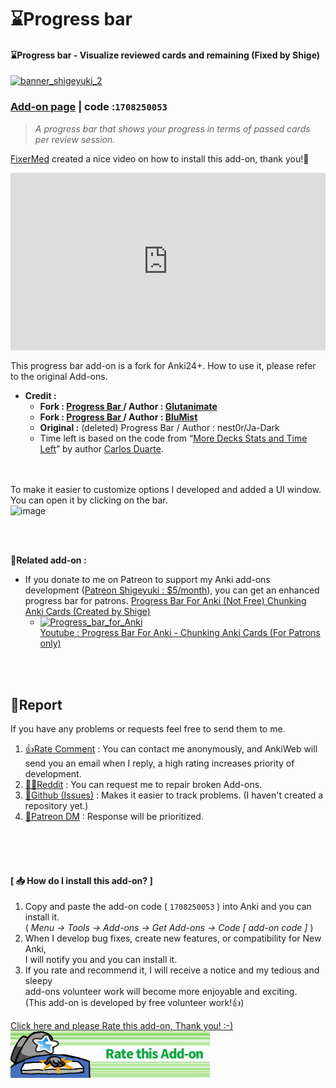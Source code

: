 # ⌛️Progress bar
#### ⌛️Progress bar - Visualize reviewed cards and remaining (Fixed by Shige)


[![banner_shigeyuki_2](https://github.com/shigeyukey/Pokemanki-Gold/assets/124401518/8408c164-e95c-4e40-98c1-393b03e04bcb)](https://www.reddit.com/user/Shige-yuki)   <br>

### [Add-on page](https://ankiweb.net/shared/info/1708250053) | code :`1708250053`

> *A progress bar that shows your progress in terms of passed cards per review session.*

[FixerMed](https://www.youtube.com/@FixerMed) created a nice video on how to install this add-on, thank you!🙏<br>

<iframe src="https://www.youtube.com/embed/sk6vkfgL07E" frameborder="0" allow="accelerometer; autoplay; clipboard-write; encrypted-media; gyroscope; picture-in-picture" allowfullscreen style="aspect-ratio: 16/9; width: 100%;"></iframe>


This progress bar add-on is a fork for Anki24+. How to use it, please refer to the original Add-ons.<br>

* **Credit :**
    * **Fork : [ Progress Bar ](https://ankiweb.net/shared/info/2091361802) / Author : [Glutanimate](https://glutanimate.com/tip-jar/)**
    * **Fork :  [ Progress Bar ](https://ankiweb.net/shared/info/1685464019) / Author : [BluMist](https://github.com/BluMist)**
    * **Original :**  (deleted) Progress Bar / Author : nest0r/Ja-Dark
    * Time left is based on the code from “[More Decks Stats and Time Left](https://ankiweb.net/shared/info/1556734708)” by author [Carlos Duarte](https://github.com/cjdduarte).

<br><br>
To make it easier to customize options I developed and added a UI window.<br>
You can open it by clicking on the bar.<br>
![image](https://github.com/shigeyukey/my_addons/assets/124401518/0ea23cd7-5c43-4a62-bdd4-99f4ca86b6e7)<br>


<br><br>

**🔗Related add-on :**
 * If you donate to me on Patreon to support my Anki add-ons development ([Patreon Shigeyuki : $5/month](http://patreon.com/Shigeyuki)), you can get an enhanced progress bar for patrons.
 [Progress Bar For Anki (Not Free) Chunking Anki Cards (Created by Shige)](https://ankiweb.net/shared/info/1594977234)
    * [![Progress_bar_for_Anki](https://raw.githubusercontent.com/shigeyukey/my_addons/main/media_files/Progress_bar_for_Anki.gif)](https://youtu.be/x8M1jAs4dpk)<br>
    [Youtube : Progress Bar For Anki - Chunking Anki Cards (For Patrons only)](https://youtu.be/x8M1jAs4dpk)<br>

<br>
<br>

## 🚨Report

If you have any problems or requests feel free to send them to me.

  1. <a href="https://ankiweb.net/shared/review/1708250053" target="_blank">👍️Rate Comment</a> : You can contact me anonymously, and AnkiWeb will send you an email when I reply, a high rating increases priority of development.
  1. <a href="https://www.reddit.com/r/Anki/comments/1b0eybn/simple_fix_of_broken_addons_for_the_latest_anki/" target="_blank">👩‍🚀Reddit</a> : You can request me to repair broken Add-ons.
  1. <a href="https://github.com/shigeyukey/my_addons/issues" target="_blank">🐙Github (Issues)</a> : Makes it easier to track problems. (I haven't created a repository yet.)
  1. <a href="https://www.patreon.com/Shigeyuki" target="_blank">💖Patreon DM</a> : Response will be prioritized.

<br>
<br>
<br>


#### \[ 📥 How do I install this add-on? ]
1. Copy and paste the add-on code ( `1708250053` )  into Anki and you can install it.<br>
    ( *Menu -> Tools -> Add-ons -> Get Add-ons -> Code \[ add-on code ]* )
2. When I develop bug fixes, create new features, or compatibility for New Anki,<br>
 I will notify you and you can install it.
3. If you rate and recommend it, I will receive a notice and my tedious and sleepy<br>
 add-ons volunteer work will become more enjoyable and exciting. <br>
 (This add-on is developed by free volunteer work!👍️)

[Click here and please Rate this add-on, Thank you! :-) <br>
 ![Please rate this](https://raw.githubusercontent.com/shigeyukey/my_addons/main/media_files/rate_this.gif)](https://ankiweb.net/shared/review/1708250053)

